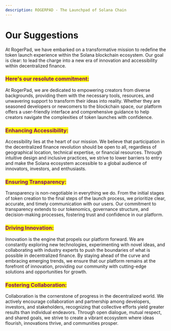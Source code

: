 ```yaml
---
description: ROGERPAD - The Launchpad of Solana Chain
---
```


# Our Suggestions

At RogerPad, we have embarked on a transformative mission to redefine the token launch experience within the Solana blockchain ecosystem. Our goal is clear: to lead the charge into a new era of innovation and accessibility within decentralized finance.

### <mark style="color:purple;">Here's our resolute commitment:</mark>

At RogerPad, we are dedicated to empowering creators from diverse backgrounds, providing them with the necessary tools, resources, and unwavering support to transform their ideas into reality. Whether they are seasoned developers or newcomers to the blockchain space, our platform offers a user-friendly interface and comprehensive guidance to help creators navigate the complexities of token launches with confidence.

### <mark style="color:purple;">Enhancing Accessibility:</mark>&#x20;

Accessibility lies at the heart of our mission. We believe that participation in the decentralized finance revolution should be open to all, regardless of geographical location, technical expertise, or financial resources. Through intuitive design and inclusive practices, we strive to lower barriers to entry and make the Solana ecosystem accessible to a global audience of innovators, investors, and enthusiasts.

### <mark style="color:purple;">Ensuring Transparency:</mark>

&#x20;Transparency is non-negotiable in everything we do. From the initial stages of token creation to the final steps of the launch process, we prioritize clear, accurate, and timely communication with our users. Our commitment to transparency extends to our tokenomics, governance structure, and decision-making processes, fostering trust and confidence in our platform.

### <mark style="color:purple;">Driving Innovation:</mark>&#x20;

Innovation is the engine that propels our platform forward. We are constantly exploring new technologies, experimenting with novel ideas, and collaborating with industry experts to push the boundaries of what is possible in decentralized finance. By staying ahead of the curve and embracing emerging trends, we ensure that our platform remains at the forefront of innovation, providing our community with cutting-edge solutions and opportunities for growth.

### <mark style="color:purple;">Fostering Collaboration:</mark>

&#x20;Collaboration is the cornerstone of progress in the decentralized world. We actively encourage collaboration and partnership among developers, investors, and stakeholders, recognizing that collective efforts yield greater results than individual endeavors. Through open dialogue, mutual respect, and shared goals, we strive to create a vibrant ecosystem where ideas flourish, innovations thrive, and communities prosper.

